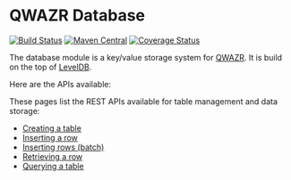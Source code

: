 QWAZR Database
==============

[![Build Status](https://travis-ci.org/qwazr/database.svg?branch=master)](https://travis-ci.org/qwazr/database)
[![Maven Central](https://maven-badges.herokuapp.com/maven-central/com.qwazr/qwazr-database/badge.svg)](https://maven-badges.herokuapp.com/maven-central/com.qwazr/qwazr-database)
[![Coverage Status](https://coveralls.io/repos/github/qwazr/database/badge.svg?branch=master)](https://coveralls.io/github/qwazr/database?branch=master)

The database module is a key/value storage system for [QWAZR](https://www.qwazr.com).
It is build on the top of [LevelDB](https://github.com/google/leveldb).

Here are the APIs available:


These pages list the REST APIs available for table management and data storage:

- [Creating a table](src/doc/creating-a-table.md)
- [Inserting a row](src/doc/inserting-a-row.md)
- [Inserting rows (batch)](src/doc/inserting-a-batch-of-rows.md)
- [Retrieving a row](src/doc/retrieving-a-row.md)
- [Querying a table](src/doc/querying-a-table.md)